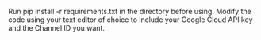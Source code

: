 Run pip install -r requirements.txt in the directory before using. 
Modify the code using your text editor of choice to include your Google Cloud API key and the Channel ID you want.